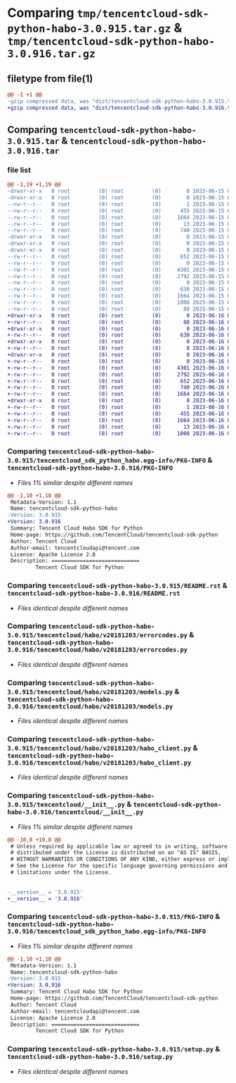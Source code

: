 # Comparing `tmp/tencentcloud-sdk-python-habo-3.0.915.tar.gz` & `tmp/tencentcloud-sdk-python-habo-3.0.916.tar.gz`

## filetype from file(1)

```diff
@@ -1 +1 @@
-gzip compressed data, was "dist/tencentcloud-sdk-python-habo-3.0.915.tar", last modified: Thu Jun 15 00:26:42 2023, max compression
+gzip compressed data, was "dist/tencentcloud-sdk-python-habo-3.0.916.tar", last modified: Fri Jun 16 00:34:53 2023, max compression
```

## Comparing `tencentcloud-sdk-python-habo-3.0.915.tar` & `tencentcloud-sdk-python-habo-3.0.916.tar`

### file list

```diff
@@ -1,19 +1,19 @@
-drwxr-xr-x   0 root         (0) root         (0)        0 2023-06-15 00:26:42.000000 tencentcloud-sdk-python-habo-3.0.915/
-drwxr-xr-x   0 root         (0) root         (0)        0 2023-06-15 00:26:42.000000 tencentcloud-sdk-python-habo-3.0.915/tencentcloud_sdk_python_habo.egg-info/
--rw-r--r--   0 root         (0) root         (0)        1 2023-06-15 00:26:42.000000 tencentcloud-sdk-python-habo-3.0.915/tencentcloud_sdk_python_habo.egg-info/dependency_links.txt
--rw-r--r--   0 root         (0) root         (0)      455 2023-06-15 00:26:42.000000 tencentcloud-sdk-python-habo-3.0.915/tencentcloud_sdk_python_habo.egg-info/SOURCES.txt
--rw-r--r--   0 root         (0) root         (0)     1664 2023-06-15 00:26:42.000000 tencentcloud-sdk-python-habo-3.0.915/tencentcloud_sdk_python_habo.egg-info/PKG-INFO
--rw-r--r--   0 root         (0) root         (0)       13 2023-06-15 00:26:42.000000 tencentcloud-sdk-python-habo-3.0.915/tencentcloud_sdk_python_habo.egg-info/top_level.txt
--rw-r--r--   0 root         (0) root         (0)      740 2023-06-15 00:26:42.000000 tencentcloud-sdk-python-habo-3.0.915/README.rst
-drwxr-xr-x   0 root         (0) root         (0)        0 2023-06-15 00:26:42.000000 tencentcloud-sdk-python-habo-3.0.915/tencentcloud/
-drwxr-xr-x   0 root         (0) root         (0)        0 2023-06-15 00:26:42.000000 tencentcloud-sdk-python-habo-3.0.915/tencentcloud/habo/
-drwxr-xr-x   0 root         (0) root         (0)        0 2023-06-15 00:26:42.000000 tencentcloud-sdk-python-habo-3.0.915/tencentcloud/habo/v20181203/
--rw-r--r--   0 root         (0) root         (0)      652 2023-06-15 00:26:42.000000 tencentcloud-sdk-python-habo-3.0.915/tencentcloud/habo/v20181203/errorcodes.py
--rw-r--r--   0 root         (0) root         (0)        0 2023-06-15 00:26:42.000000 tencentcloud-sdk-python-habo-3.0.915/tencentcloud/habo/v20181203/__init__.py
--rw-r--r--   0 root         (0) root         (0)     4301 2023-06-15 00:26:42.000000 tencentcloud-sdk-python-habo-3.0.915/tencentcloud/habo/v20181203/models.py
--rw-r--r--   0 root         (0) root         (0)     2792 2023-06-15 00:26:42.000000 tencentcloud-sdk-python-habo-3.0.915/tencentcloud/habo/v20181203/habo_client.py
--rw-r--r--   0 root         (0) root         (0)        0 2023-06-15 00:26:42.000000 tencentcloud-sdk-python-habo-3.0.915/tencentcloud/habo/__init__.py
--rw-r--r--   0 root         (0) root         (0)      630 2023-06-15 00:26:42.000000 tencentcloud-sdk-python-habo-3.0.915/tencentcloud/__init__.py
--rw-r--r--   0 root         (0) root         (0)     1664 2023-06-15 00:26:42.000000 tencentcloud-sdk-python-habo-3.0.915/PKG-INFO
--rw-r--r--   0 root         (0) root         (0)     1008 2023-06-15 00:26:42.000000 tencentcloud-sdk-python-habo-3.0.915/setup.py
--rw-r--r--   0 root         (0) root         (0)       88 2023-06-15 00:26:42.000000 tencentcloud-sdk-python-habo-3.0.915/setup.cfg
+drwxr-xr-x   0 root         (0) root         (0)        0 2023-06-16 00:34:53.000000 tencentcloud-sdk-python-habo-3.0.916/
+-rw-r--r--   0 root         (0) root         (0)       88 2023-06-16 00:34:53.000000 tencentcloud-sdk-python-habo-3.0.916/setup.cfg
+drwxr-xr-x   0 root         (0) root         (0)        0 2023-06-16 00:34:53.000000 tencentcloud-sdk-python-habo-3.0.916/tencentcloud/
+-rw-r--r--   0 root         (0) root         (0)      630 2023-06-16 00:34:53.000000 tencentcloud-sdk-python-habo-3.0.916/tencentcloud/__init__.py
+drwxr-xr-x   0 root         (0) root         (0)        0 2023-06-16 00:34:53.000000 tencentcloud-sdk-python-habo-3.0.916/tencentcloud/habo/
+-rw-r--r--   0 root         (0) root         (0)        0 2023-06-16 00:34:53.000000 tencentcloud-sdk-python-habo-3.0.916/tencentcloud/habo/__init__.py
+drwxr-xr-x   0 root         (0) root         (0)        0 2023-06-16 00:34:53.000000 tencentcloud-sdk-python-habo-3.0.916/tencentcloud/habo/v20181203/
+-rw-r--r--   0 root         (0) root         (0)        0 2023-06-16 00:34:53.000000 tencentcloud-sdk-python-habo-3.0.916/tencentcloud/habo/v20181203/__init__.py
+-rw-r--r--   0 root         (0) root         (0)     4301 2023-06-16 00:34:53.000000 tencentcloud-sdk-python-habo-3.0.916/tencentcloud/habo/v20181203/models.py
+-rw-r--r--   0 root         (0) root         (0)     2792 2023-06-16 00:34:53.000000 tencentcloud-sdk-python-habo-3.0.916/tencentcloud/habo/v20181203/habo_client.py
+-rw-r--r--   0 root         (0) root         (0)      652 2023-06-16 00:34:53.000000 tencentcloud-sdk-python-habo-3.0.916/tencentcloud/habo/v20181203/errorcodes.py
+-rw-r--r--   0 root         (0) root         (0)      740 2023-06-16 00:34:53.000000 tencentcloud-sdk-python-habo-3.0.916/README.rst
+-rw-r--r--   0 root         (0) root         (0)     1664 2023-06-16 00:34:53.000000 tencentcloud-sdk-python-habo-3.0.916/PKG-INFO
+drwxr-xr-x   0 root         (0) root         (0)        0 2023-06-16 00:34:53.000000 tencentcloud-sdk-python-habo-3.0.916/tencentcloud_sdk_python_habo.egg-info/
+-rw-r--r--   0 root         (0) root         (0)        1 2023-06-16 00:34:53.000000 tencentcloud-sdk-python-habo-3.0.916/tencentcloud_sdk_python_habo.egg-info/dependency_links.txt
+-rw-r--r--   0 root         (0) root         (0)      455 2023-06-16 00:34:53.000000 tencentcloud-sdk-python-habo-3.0.916/tencentcloud_sdk_python_habo.egg-info/SOURCES.txt
+-rw-r--r--   0 root         (0) root         (0)     1664 2023-06-16 00:34:53.000000 tencentcloud-sdk-python-habo-3.0.916/tencentcloud_sdk_python_habo.egg-info/PKG-INFO
+-rw-r--r--   0 root         (0) root         (0)       13 2023-06-16 00:34:53.000000 tencentcloud-sdk-python-habo-3.0.916/tencentcloud_sdk_python_habo.egg-info/top_level.txt
+-rw-r--r--   0 root         (0) root         (0)     1008 2023-06-16 00:34:53.000000 tencentcloud-sdk-python-habo-3.0.916/setup.py
```

### Comparing `tencentcloud-sdk-python-habo-3.0.915/tencentcloud_sdk_python_habo.egg-info/PKG-INFO` & `tencentcloud-sdk-python-habo-3.0.916/PKG-INFO`

 * *Files 1% similar despite different names*

```diff
@@ -1,10 +1,10 @@
 Metadata-Version: 1.1
 Name: tencentcloud-sdk-python-habo
-Version: 3.0.915
+Version: 3.0.916
 Summary: Tencent Cloud Habo SDK for Python
 Home-page: https://github.com/TencentCloud/tencentcloud-sdk-python
 Author: Tencent Cloud
 Author-email: tencentcloudapi@tencent.com
 License: Apache License 2.0
 Description: ============================
         Tencent Cloud SDK for Python
```

### Comparing `tencentcloud-sdk-python-habo-3.0.915/README.rst` & `tencentcloud-sdk-python-habo-3.0.916/README.rst`

 * *Files identical despite different names*

### Comparing `tencentcloud-sdk-python-habo-3.0.915/tencentcloud/habo/v20181203/errorcodes.py` & `tencentcloud-sdk-python-habo-3.0.916/tencentcloud/habo/v20181203/errorcodes.py`

 * *Files identical despite different names*

### Comparing `tencentcloud-sdk-python-habo-3.0.915/tencentcloud/habo/v20181203/models.py` & `tencentcloud-sdk-python-habo-3.0.916/tencentcloud/habo/v20181203/models.py`

 * *Files identical despite different names*

### Comparing `tencentcloud-sdk-python-habo-3.0.915/tencentcloud/habo/v20181203/habo_client.py` & `tencentcloud-sdk-python-habo-3.0.916/tencentcloud/habo/v20181203/habo_client.py`

 * *Files identical despite different names*

### Comparing `tencentcloud-sdk-python-habo-3.0.915/tencentcloud/__init__.py` & `tencentcloud-sdk-python-habo-3.0.916/tencentcloud/__init__.py`

 * *Files 1% similar despite different names*

```diff
@@ -10,8 +10,8 @@
 # Unless required by applicable law or agreed to in writing, software
 # distributed under the License is distributed on an "AS IS" BASIS,
 # WITHOUT WARRANTIES OR CONDITIONS OF ANY KIND, either express or implied.
 # See the License for the specific language governing permissions and
 # limitations under the License.
 
 
-__version__ = '3.0.915'
+__version__ = '3.0.916'
```

### Comparing `tencentcloud-sdk-python-habo-3.0.915/PKG-INFO` & `tencentcloud-sdk-python-habo-3.0.916/tencentcloud_sdk_python_habo.egg-info/PKG-INFO`

 * *Files 1% similar despite different names*

```diff
@@ -1,10 +1,10 @@
 Metadata-Version: 1.1
 Name: tencentcloud-sdk-python-habo
-Version: 3.0.915
+Version: 3.0.916
 Summary: Tencent Cloud Habo SDK for Python
 Home-page: https://github.com/TencentCloud/tencentcloud-sdk-python
 Author: Tencent Cloud
 Author-email: tencentcloudapi@tencent.com
 License: Apache License 2.0
 Description: ============================
         Tencent Cloud SDK for Python
```

### Comparing `tencentcloud-sdk-python-habo-3.0.915/setup.py` & `tencentcloud-sdk-python-habo-3.0.916/setup.py`

 * *Files identical despite different names*


